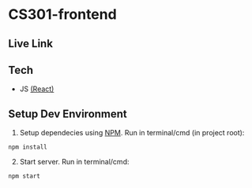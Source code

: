 # CS301-frontend

## Live Link

## Tech

- JS [(React)](https://reactjs.org/)

## Setup Dev Environment

1. Setup dependecies using [NPM](https://nodejs.org/en/download/). Run in terminal/cmd (in project root):

```
npm install
```

2. Start server. Run in terminal/cmd:

```
npm start
```
